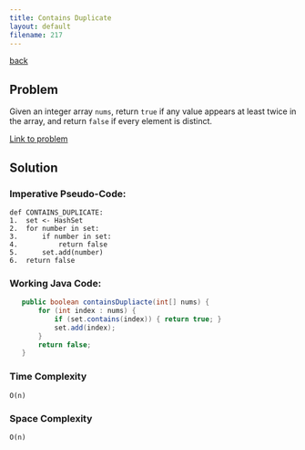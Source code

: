 ```yaml
---
title: Contains Duplicate 
layout: default
filename: 217
--- 
```

[back](/dsvinod90/tech)

## Problem
Given an integer array `nums`, return `true` if any value appears at least twice in the array, and return `false` if every element is distinct.

[Link to problem](https://leetcode.com/problems/contains-duplicate/)

## Solution
### Imperative Pseudo-Code:
```
def CONTAINS_DUPLICATE:
1.  set <- HashSet
2.  for number in set:
3.      if number in set:
4.          return false
5.      set.add(number)
6.  return false
```

### Working Java Code:
```java
   public boolean containsDupliacte(int[] nums) {
       for (int index : nums) {
           if (set.contains(index)) { return true; }
           set.add(index);
       }
       return false;
   }
```

### Time Complexity
`O(n)`

### Space Complexity
`O(n)`
